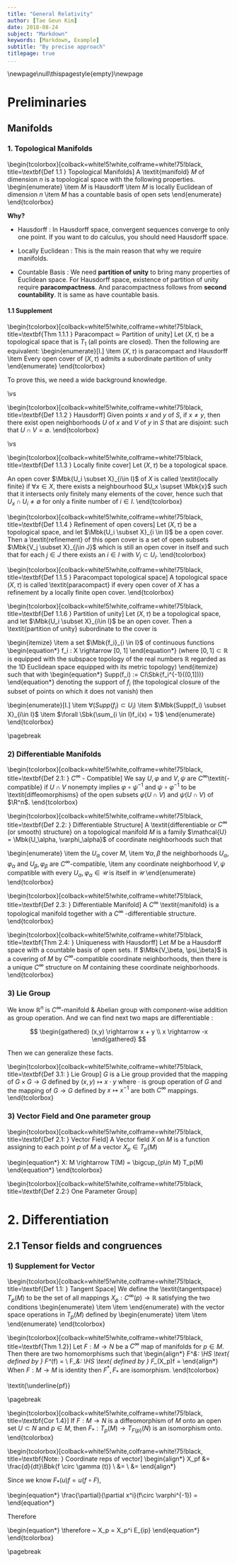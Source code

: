 ```yaml
---
title: "General Relativity"
author: [Tae Geun Kim]
date: 2018-08-24
subject: "Markdown"
keywords: [Markdown, Example]
subtitle: "By precise approach"
titlepage: true
...
```



\newpage\null\thispagestyle{empty}\newpage

# Preliminaries

## Manifolds

### 1. Topological Manifolds

\begin{tcolorbox}[colback=white!5!white,colframe=white!75!black, title=\textbf{Def 1.1 } Topological Manifolds]
  A \textit{manifold} $M$ of dimension $n$ is a topological space with the following properties.
  \begin{enumerate}
    \item $M$ is Hausdorff
    \item $M$ is locally Euclidean of dimension $n$
    \item $M$ has a countable basis of open sets
  \end{enumerate}
\end{tcolorbox}

**Why?**

* Hausdorff : In Hausdorff space, convergent sequences converge to only one point.
If you want to do calculus, you should need Hausdorff space.

* Locally Euclidean : This is the main reason that why we require manifolds.

* Countable Basis : We need **partition of unity** to bring many properties of Euclidean space.
For Hausdorff space, existence of partition of unity require **paracompactness**.
And paracompactness follows from **second countability**. It is same as have countable basis.

#### 1.1 Supplement

\begin{tcolorbox}[colback=white!5!white,colframe=white!75!black, title=\textbf{Thm 1.1.1 } Paracompact $\simeq$ Partition of unity]
  Let $(X, \tau)$ be a topological space that is $T_1$ (all points are closed). Then the following are equivalent:
  \begin{enumerate}[I.]
    \item $(X,\tau)$ is paracompact and Hausdorff
    \item Every open cover of $(X, \tau)$ admits a subordinate partition of unity
  \end{enumerate}
\end{tcolorbox}

To prove this, we need a wide background knowledge.

\vs

\begin{tcolorbox}[colback=white!5!white,colframe=white!75!black, title=\textbf{Def 1.1.2 } Hausdorff]
  Given points $x$ and $y$ of $S$, if $x\neq y$, then there exist open neighborhoods $U$ of $x$ and $V$ of $y$ in $S$
  that are disjoint: such that $U \cap V = \emptyset$.
\end{tcolorbox}

\vs

\begin{tcolorbox}[colback=white!5!white,colframe=white!75!black, title=\textbf{Def 1.1.3 } Locally finite cover]
  Let $(X, \tau)$ be a topological space.

  An open cover $\Mbk{U_i \subset X}_{i\in I}$ of $X$ is called \textit{locally finite} if $\forall x \in X$,
  there exists a neighbourhood $U_x \supset \Mbk{x}$ such that it intersects only finitely many elements of the cover,
  hence such that $U_x \cap U_i \neq \emptyset$ for only a finite number of $i\in I$.
\end{tcolorbox}

\begin{tcolorbox}[colback=white!5!white,colframe=white!75!black, title=\textbf{Def 1.1.4 } Refinement of open covers]
  Let $(X, \tau)$ be a topological space, and let $\Mbk{U_i \subset X}_{i \in I}$ be a open cover.
  Then a \textit{refinement} of this open cover is a set of open subsets $\Mbk{V_j \subset X}_{j\in J}$
  which is still an open cover in itself and such that for each $j\in J$ there exists an $i \in I$ with $V_j \subset U_i$.
\end{tcolorbox}

\begin{tcolorbox}[colback=white!5!white,colframe=white!75!black, title=\textbf{Def 1.1.5 } Paracompact topological space]
  A topological space $(X, \tau)$ is called \textit{paracompact} if every open cover of $X$
  has a refinement by a locally finite open cover.
\end{tcolorbox}

\begin{tcolorbox}[colback=white!5!white,colframe=white!75!black, title=\textbf{Def 1.1.6 } Partition of unity]
  Let $(X, \tau)$ be a topological space, and let $\Mbk{U_i \subset X}_{i\in I}$ be an open cover.
  Then a \textit{partition of unity} subordinate to the cover is

  \begin{itemize}
    \item a set $\Mbk{f_i}_{i \in I}$ of continuous functions
    \begin{equation*}
      f_i : X \rightarrow [0, 1]
    \end{equation*}
    (where $[0,1] \subset \mathbb{R}$ is equipped with the subspace topology of the real numbers
    $\mathbb{R}$ regarded as the 1D Euclidean space equipped with its metric topology)
  \end{itemize}
  such that with
  \begin{equation*}
    Supp(f_i) := Cl\Sbk{f_i^{-1}((0,1]))}
  \end{equation*}
  denoting the support of $f_i$ (the topological closure of the
  subset of points on which it does not vanish) then
  
  \begin{enumerate}[I.]
    \item $\forall (Supp(f_i) \subset U_i)$
    \item $\Mbk{Supp(f_i) \subset X}_{i\in I}$
    \item $\forall \Sbk{\sum_{i \in I}f_i(x) = 1}$
  \end{enumerate}
\end{tcolorbox}

\pagebreak

### 2) Differentiable Manifolds

\begin{tcolorbox}[colback=white!5!white,colframe=white!75!black, title=\textbf{Def 2.1: } $C^\infty$ - Compatible]
  We say $U, \varphi$ and $V, \psi$ are $C^\infty$\textit{-compatible} if $U \cap V$ nonempty implies
  $\varphi \circ \psi^{-1}$ and $\psi \circ \varphi^{-1}$ to be \textit{diffeomorphisms} of the open subsets
  $\varphi(U\cap V)$ and $\psi(U \cap V)$ of $\R^n$.
\end{tcolorbox}

\begin{tcolorbox}[colback=white!5!white,colframe=white!75!black, title=\textbf{Def 2.2: } Differentiable Structure]
  A \textit{differentiable or $C^\infty$ (or smooth) structure} on a topological manifold $M$ is a family
  $\mathcal{U} = \Mbk{U_\alpha, \varphi_\alpha}$ of coordinate neighborhoods such that

  \begin{enumerate}
    \item the $U_\alpha$ cover $M$,
    \item $\forall \alpha,\beta$ the neighborhoods $U_\alpha, \varphi_\alpha$ and $U_\beta, \varphi_\beta$ are $C^\infty$-compatible,
    \item any coordinate neighborhood $V,\psi$ compatible with every $U_\alpha, \varphi_\alpha \in \mathcal{U}$ is itself in $\mathcal{U}$
  \end{enumerate}
\end{tcolorbox}

\begin{tcolorbox}[colback=white!5!white,colframe=white!75!black, title=\textbf{Def 2.3: } Differentiable Manifold]
  A $C^\infty$ \textit{manifold} is a topological manifold together with a $C^\infty$ -differentiable structure.
\end{tcolorbox}

\begin{tcolorbox}[colback=white!5!white,colframe=white!75!black, title=\textbf{Thm 2.4: } Uniqueness with Hausdorff]
  Let $M$ be a Hausdorff space with a countable basis of open sets. If $\Mbk{V_\beta, \psi_\beta}$ is a covering
  of $M$ by $C^\infty$-compatible coordinate neighborhoods, then there is a unique $C^\infty$ structure on $M$ containing
  these coordinate neighborhoods.
\end{tcolorbox}

### 3) Lie Group

We know $\mathbb{R}^n$ is $C^\infty$-manifold & Abelian group with component-wise addition as group operation.
And we can find next two maps are differentiable :

$$
\begin{gathered}
  (x,y) \rightarrow x + y \\
  x \rightarrow -x
\end{gathered}
$$

Then we can generalize these facts.

\begin{tcolorbox}[colback=white!5!white,colframe=white!75!black, title=\textbf{Def 3.1: } Lie Group]
  $G$ is a Lie group provided that the mapping of $G \times G \rightarrow G$ defined by $(x,y) \mapsto x \cdot y$
  where $\cdot$ is group operation of $G$  and the mapping of $G\rightarrow G$ defined by $x \mapsto x^{-1}$ are both $C^\infty$ mappings.
\end{tcolorbox}

### 3) Vector Field and One parameter group

\begin{tcolorbox}[colback=white!5!white,colframe=white!75!black, title=\textbf{Def 2.1: } Vector Field]
  A Vector field $X$ on $M$ is a function assigning to each point $p$ of $M$ a vector $X_p \in T_p(M)$

  \begin{equation*}
    X: M \rightarrow T(M) = \bigcup_{p\in M} T_p(M)
  \end{equation*}
\end{tcolorbox}

\begin{tcolorbox}[colback=white!5!white,colframe=white!75!black, title=\textbf{Def 2.2:} One Parameter Group]




# 2. Differentiation

## 2.1 Tensor fields and congruences

### 1) Supplement for Vector

\begin{tcolorbox}[colback=white!5!white,colframe=white!75!black, title=\textbf{Def 1.1: } Tangent Space]
  We define the \textit{tangentspace} $T_p(M)$ to be the set of all mappings $X_p: C^\infty(p) \rightarrow \mathbb{R}$ satisfying the two conditions
  \begin{enumerate}
    \item
    \item
  \end{enumerate}
  with the vector space operations in $T_p(M)$ defined by
  \begin{enumerate}
    \item
    \item
  \end{enumerate}
\end{tcolorbox}

\begin{tcolorbox}[colback=white!5!white,colframe=white!75!black, title=\textbf{Thm 1.2}]
  Let $F: M \rightarrow N$ be a $C^\infty$ map of manifolds for $p \in M$.
  Then there are two homomorphisms such that
  \begin{align*}
    F^*&: \HS \text{ defined by } F^*(f) =  \\
    F_*&: \HS \text{ defined by } F_*(X_p)f =
  \end{align*}
  When $F: M \rightarrow M$ is identity then $F^*, F_*$ are isomorphism.
\end{tcolorbox}

\textit{\underline{pf}}

\pagebreak

\begin{tcolorbox}[colback=white!5!white,colframe=white!75!black, title=\textbf{Cor 1.4}]
  If $F: M \rightarrow N$ is a diffeomorphism of $M$ onto an open set $U \subset N$
  and $p \in M$, then $F_*: T_p(M) \rightarrow T_{F(p)}(N)$ is an isomorphism onto.
\end{tcolorbox}

\begin{tcolorbox}[colback=white!5!white,colframe=white!75!black, title=\textbf{Note: } Coordinate reps of vector]
  \begin{align*}
    X_pf &= \frac{d}{dt}\Bbk{f \circ \gamma (t)} \\
         &= \\
         &=
  \end{align*}

  Since we know $F_*(u)f = u(f\circ F)$,

  \begin{equation*}
    \frac{\partial}{\partial x^i}(f\circ \varphi^{-1}) =
  \end{equation*}

  Therefore

  \begin{equation*}
    \therefore ~ X_p = X_p^i E_{ip}
  \end{equation*}
\end{tcolorbox}

\pagebreak

